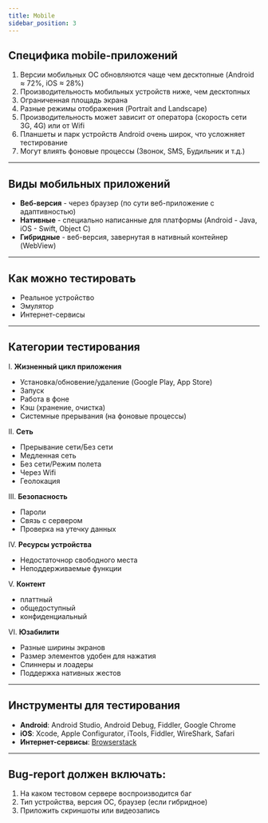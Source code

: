 ```yaml
---
title: Mobile
sidebar_position: 3
---
```


## Специфика mobile-приложений

1. Версии мобильных ОС обновляются чаще чем десктопные (Android ≈ 72%, iOS ≈ 28%)
2. Производительность мобильных устройств ниже, чем десктопных
3. Ограниченная площадь экрана
4. Разные режимы отображения (Portrait and Landscape)
5. Производительность может зависит от оператора (скорость сети 3G, 4G) или от Wifi
6. Планшеты и парк устройств Android очень широк, что усложняет тестирование
7. Могут влиять фоновые процессы (Звонок, SMS, Будильник и т.д.)

***

## Виды мобильных приложений

- **Веб-версия** - через браузер (по сути веб-приложение с адаптивностью)
- **Нативные** - специально написанные для платформы (Android - Java, iOS - Swift, Object C)
- **Гибридные** - веб-версия, завернутая в нативный контейнер (WebView)

***

## Как можно тестировать

- Реальное устройство
- Эмулятор
- Интернет-сервисы

***

## Категории тестирования

I. **Жизненный цикл приложения**
  - Установка/обновение/удаление (Google Play, App Store)
  - Запуск
  - Работа в фоне
  - Кэш (хранение, очистка)
  - Системные прерывания (на фоновые процессы)

II. **Сеть**
  - Прерывание сети/Без сети
  - Медленная сеть
  - Без сети/Режим полета
  - Через Wifi
  - Геолокация

III. **Безопасность**
  - Пароли
  - Связь с сервером
  - Проверка на утечку данных

IV. **Ресурсы устройства**
  - Недостаточнор свободного места
  - Неподдерживаемые функции

V. **Контент**
  - платтный
  - общедоступный
  - конфиденциальный

VI. **Юзабилити**
  - Разные ширины экранов
  - Размер элементов удобен для нажатия
  - Спиннеры и лоадеры
  - Поддержка нативных жестов

***

## Инструменты для тестирования
  - **Android**: Android Studio, Android Debug, Fiddler, Google Chrome
  - **iOS**: Xcode, Apple Configurator, iTools, Fiddler, WireShark, Safari
  - **Интернет-сервисы**: [Browserstack](https://www.browserstack.com/)

***
## Bug-report должен включать:

1. На каком тестовом сервере воспроизводится баг
2. Тип устройства, версия ОС, браузер (если гибридное)
3. Приложить скриншоты или видеозапись

